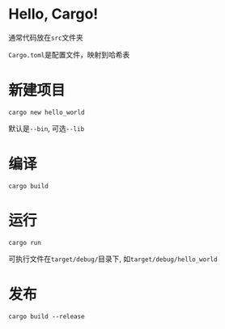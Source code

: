 # Hello, Cargo!

通常代码放在`src`文件夹

`Cargo.toml`是配置文件，映射到哈希表

# 新建项目
`cargo new hello_world`

默认是`--bin`, 可选`--lib`

# 编译
`cargo build`

# 运行
`cargo run`

可执行文件在`target/debug/`目录下, 如`target/debug/hello_world`

# 发布
`cargo build --release`
